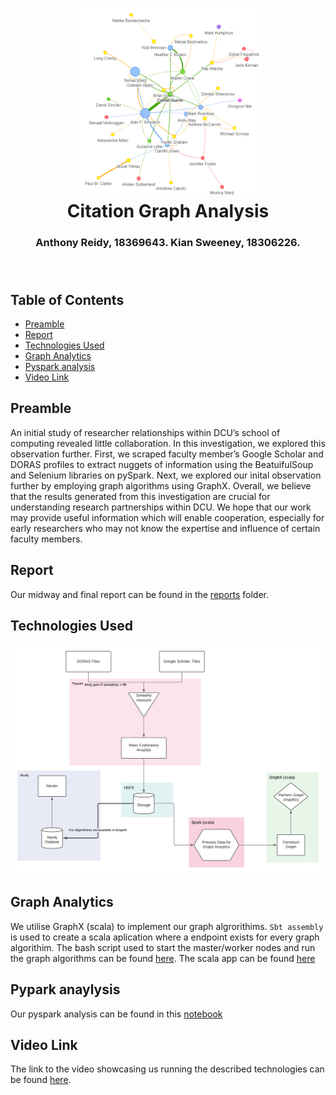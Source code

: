 <h1 align="center">
  <img alt="collaborations", height=300px, src="images/final-report-visuals/page-rank-graph-2.png"     />
  <br/>
  Citation Graph Analysis 
</h1>
<h3 align="center">
  Anthony Reidy, 18369643. Kian Sweeney, 18306226.
  <br/><br/><br/>
</h3>


## Table of Contents
- [Preamble](#preamble)
- [Report](#report)
- [Technologies Used](#technologies-used)
- [Graph Analytics](#graph-analytics)
- [Pyspark analysis](#psyaprk-analysis)
- [Video Link](#video-link)

## Preamble
An initial study of researcher relationships within DCU’s school of computing revealed little collaboration. In this investigation, we  explored this observation further.  First, we scraped faculty member’s Google Scholar and DORAS profiles  to  extract    nuggets  of  information  using  the BeatuifulSoup and Selenium libraries on pySpark.  Next, we explored our inital observation further by employing graph algorithms using GraphX.  Overall, we believe that the results generated from this investigation are crucial for understanding research partnerships within DCU. We hope that our work may provide useful information which will enable cooperation, especially for early researchers who may not know the expertise and influence of certain faculty members.

## Report
Our midway and final report can be found in the [reports](reports) folder. 

## Technologies Used
![Tech_used](images/final-report-visuals/updated_graphx.png)

## Graph Analytics
We utilise GraphX (scala) to implement our graph algrorithims. `Sbt assembly` is used to create a scala aplication  where a endpoint exists for every graph algorithim. The bash script used to start the master/worker nodes and run the graph algorithms can be found [here](graph-anayltics/run-graph-algos.sh). The scala app can be found [here](graph-anayltics/app)

## Pypark anaylysis
Our pyspark analysis can be found in this [notebook](scraped-data-cleaning-analysis.ipynb)
## Video Link
The link to the video showcasing us running the described technologies can be found [here](https://drive.google.com/drive/u/0/folders/1v81OPN7zrqRXe1KVx2XWd4sqBn140gYz).
